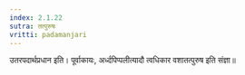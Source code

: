 ```yaml
---
index: 2.1.22
sutra: तत्पुरुषः
vritti: padamanjari
---
```


  उतरपदार्थप्रधान इति। पूर्वाकायः, अर्ध्दपिप्पलीत्यादौ त्वधिकार वशातत्पुरुष इति संज्ञा॥